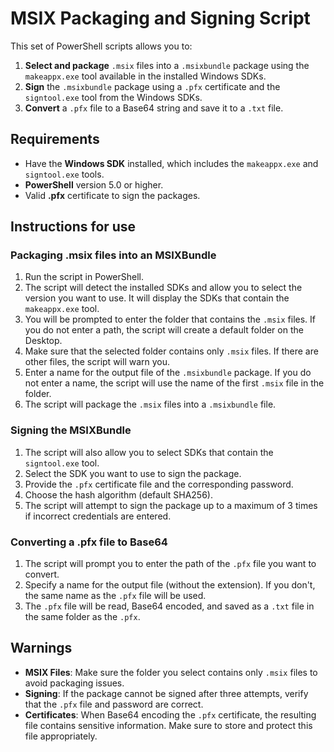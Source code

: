# MSIX Packaging and Signing Script

This set of PowerShell scripts allows you to:

1. **Select and package** `.msix` files into a `.msixbundle` package using the `makeappx.exe` tool available in the installed Windows SDKs.
2. **Sign** the `.msixbundle` package using a `.pfx` certificate and the `signtool.exe` tool from the Windows SDKs.
3. **Convert** a `.pfx` file to a Base64 string and save it to a `.txt` file.

## Requirements

- Have the **Windows SDK** installed, which includes the `makeappx.exe` and `signtool.exe` tools.
- **PowerShell** version 5.0 or higher.
- Valid **.pfx** certificate to sign the packages.

## Instructions for use

### Packaging .msix files into an MSIXBundle

1. Run the script in PowerShell.
2. The script will detect the installed SDKs and allow you to select the version you want to use. It will display the SDKs that contain the `makeappx.exe` tool.
3. You will be prompted to enter the folder that contains the `.msix` files. If you do not enter a path, the script will create a default folder on the Desktop.
4. Make sure that the selected folder contains only `.msix` files. If there are other files, the script will warn you.
5. Enter a name for the output file of the `.msixbundle` package. If you do not enter a name, the script will use the name of the first `.msix` file in the folder.
6. The script will package the `.msix` files into a `.msixbundle` file.

### Signing the MSIXBundle

1. The script will also allow you to select SDKs that contain the `signtool.exe` tool.
2. Select the SDK you want to use to sign the package.
3. Provide the `.pfx` certificate file and the corresponding password.
4. Choose the hash algorithm (default SHA256).
5. The script will attempt to sign the package up to a maximum of 3 times if incorrect credentials are entered.

### Converting a .pfx file to Base64

1. The script will prompt you to enter the path of the `.pfx` file you want to convert.
2. Specify a name for the output file (without the extension). If you don't, the same name as the `.pfx` file will be used.
3. The `.pfx` file will be read, Base64 encoded, and saved as a `.txt` file in the same folder as the `.pfx`.

## Warnings

- **MSIX Files**: Make sure the folder you select contains only `.msix` files to avoid packaging issues.
- **Signing**: If the package cannot be signed after three attempts, verify that the `.pfx` file and password are correct.
- **Certificates**: When Base64 encoding the `.pfx` certificate, the resulting file contains sensitive information. Make sure to store and protect this file appropriately.
